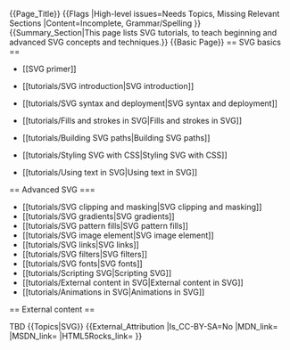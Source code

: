 {{Page_Title}}
{{Flags
|High-level issues=Needs Topics, Missing Relevant Sections
|Content=Incomplete, Grammar/Spelling
}}
{{Summary_Section|This page lists SVG tutorials, to teach beginning and advanced SVG concepts and techniques.}}
{{Basic Page}}
== SVG basics ==

* [[SVG primer]]

* [[tutorials/SVG introduction|SVG introduction]]
* [[tutorials/SVG syntax and deployment|SVG syntax and deployment]]
* [[tutorials/Fills and strokes in SVG|Fills and strokes in SVG]]
* [[tutorials/Building SVG paths|Building SVG paths]]
* [[tutorials/Styling SVG with CSS|Styling SVG with CSS]]
* [[tutorials/Using text in SVG|Using text in SVG]]

== Advanced SVG ===

* [[tutorials/SVG clipping and masking|SVG clipping and masking]]
* [[tutorials/SVG gradients|SVG gradients]]
* [[tutorials/SVG pattern fills|SVG pattern fills]]
* [[tutorials/SVG image element|SVG image element]]
* [[tutorials/SVG links|SVG links]]
* [[tutorials/SVG filters|SVG filters]]
* [[tutorials/SVG fonts|SVG fonts]]
* [[tutorials/Scripting SVG|Scripting SVG]]
* [[tutorials/External content in SVG|External content in SVG]]
* [[tutorials/Animations in SVG|Animations in SVG]]

== External content ==

TBD
{{Topics|SVG}}
{{External_Attribution
|Is_CC-BY-SA=No
|MDN_link=
|MSDN_link=
|HTML5Rocks_link=
}}